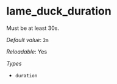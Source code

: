 # lame_duck_duration

Must be at least 30s.

*Default value*: `2m`

*Reloadable*: Yes

*Types*

- `duration`


